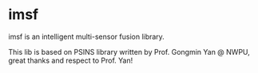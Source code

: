 # imsf
imsf is an intelligent multi-sensor fusion library.

This lib is based on PSINS library written by Prof. Gongmin Yan @ NWPU, great thanks and respect to Prof. Yan!
